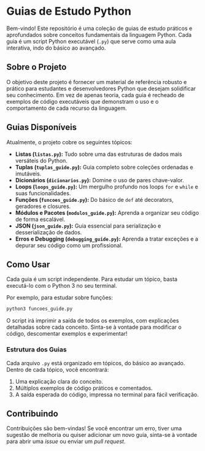 # Guias de Estudo Python

Bem-vindo! Este repositório é uma coleção de guias de estudo práticos e aprofundados sobre conceitos fundamentais da linguagem Python. Cada guia é um script Python executável (`.py`) que serve como uma aula interativa, indo do básico ao avançado.

## Sobre o Projeto

O objetivo deste projeto é fornecer um material de referência robusto e prático para estudantes e desenvolvedores Python que desejam solidificar seu conhecimento. Em vez de apenas teoria, cada guia é recheado de exemplos de código executáveis que demonstram o uso e o comportamento de cada recurso da linguagem.

## Guias Disponíveis

Atualmente, o projeto cobre os seguintes tópicos:

*   **Listas (`listas.py`):** Tudo sobre uma das estruturas de dados mais versáteis do Python.
*   **Tuplas (`tuplas_guide.py`):** Guia completo sobre coleções ordenadas e imutáveis.
*   **Dicionários (`dicionarios.py`):** Domine o uso de pares chave-valor.
*   **Loops (`loops_guide.py`):** Um mergulho profundo nos loops `for` e `while` e suas funcionalidades.
*   **Funções (`funcoes_guide.py`):** Do básico de `def` até decorators, geradores e closures.
*   **Módulos e Pacotes (`modulos_guide.py`):** Aprenda a organizar seu código de forma escalável.
*   **JSON (`json_guide.py`):** Guia essencial para serialização e desserialização de dados.
*   **Erros e Debugging (`debugging_guide.py`):** Aprenda a tratar exceções e a depurar seu código como um profissional.

## Como Usar

Cada guia é um script independente. Para estudar um tópico, basta executá-lo com o Python 3 no seu terminal.

Por exemplo, para estudar sobre funções:
```bash
python3 funcoes_guide.py
```

O script irá imprimir a saída de todos os exemplos, com explicações detalhadas sobre cada conceito. Sinta-se à vontade para modificar o código, descomentar exemplos e experimentar!

### Estrutura dos Guias

Cada arquivo `.py` está organizado em tópicos, do básico ao avançado. Dentro de cada tópico, você encontrará:

1.  Uma explicação clara do conceito.
2.  Múltiplos exemplos de código práticos e comentados.
3.  A saída esperada do código, impressa no terminal para fácil verificação.

## Contribuindo

Contribuições são bem-vindas! Se você encontrar um erro, tiver uma sugestão de melhoria ou quiser adicionar um novo guia, sinta-se à vontade para abrir uma *issue* ou enviar um *pull request*.